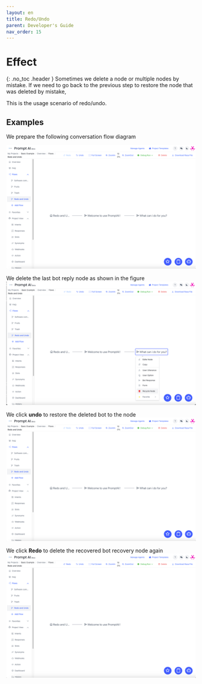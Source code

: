```yaml
---
layout: en
title: Redo/Undo
parent: Developer's Guide
nav_order: 15
---
```


# Effect
{: .no_toc .header }
Sometimes we delete a node or multiple nodes by mistake. If we need to go back to the previous step to restore the node that was deleted by mistake,

This is the usage scenario of redo/undo.


## Examples
We prepare the following conversation flow diagram

![001-redo_undo](/assets/images/tutorial/redo_undo/01-redo_undo.png)

We delete the last bot reply node as shown in the figure
![02-redo_undo](/assets/images/tutorial/redo_undo/02-redo_undo.png)

We click **undo** to restore the deleted bot to the node
![03-redo_undo](/assets/images/tutorial/redo_undo/03-redo_undo.png)

We click **Redo** to delete the recovered bot recovery node again
![04-redo_undo](/assets/images/tutorial/redo_undo/04-redo_undo.png)
